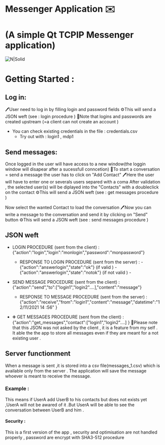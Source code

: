 # Messenger Application ✉️ 
# (A simple Qt TCPIP Messenger application)

![N|Solid](https://www.dialotel.fr/medias/images/icon-chat.png)





# Getting Started : 
## Log in:
🖊User need to log in by filling login and password fields 
⚙️This will send a JSON weft (see : login procedure )
📌Note that logins and passwords are created upstream (=a client can not create an account ) 
- You can check existing credentials in the file : credentials.csv 
    -   Try out with  : login1 , mdp1
## Send messages:
Once logged in the user will have access to a new window(the loggin window will disapear after a sucessfull conncetion)
📌To start a conversation =  send a message the user has to click on "Add Contact"
🖊Here the user will have to enter one or severals users separed with a coma
After validation , the selected user(s) will be diplayed into the "Contacts" with a doubleclick on the contact 
⚙️This will send a JSON weft (see : get messages procedure )

Now select the wanted Contact to load the conversation 
🖊Now you can write a message to the conversation and send it by clicking on "Send" button
⚙️This will send a JSON weft (see : send messages procedure )

## JSON weft

- LOGIN PROCEDURE (sent from the client) :
{"action":"login","login":"monlogin","password":"monpassword"} 
    -  RESPONSE TO LOGIN PROCEDURE (sent from the server) :
            - {"action":"answerlogin","state":"ok"} (if valid )
            -  {"action":"answerlogin","state":"notok"} (if not valid )
            -  
- SEND MESSAGE  PROCEDURE (sent from the client) :
{"action":"send","to":["login1","login2"....],"content":"message"} 

    - RESPONSE TO MESSAGE PROCEDURE  (sent from the server) :
    {"action":"receive","from":"login1","content":"message","datetime":"12/11/2021 
    14 :56" }

- ➕ GET MESSAGES  PROCEDURE (sent from the client) :
{"action":"get_messages","contact":["login1","login2"....] }
🔴Please note that this JSON was not asked by the client , it is a feature from my self . It able the the app to store all messages even if they are meant for a not existing user . 

## Server functionment
When a message is sent ,it is stored into a csv file(messages_1.csv) which is available only from the server . 
The application will save the message whoever is meant to receive the message. 
### Example :
This means if UserA add UserB to his contacts but does not exists yet ,UserA will not be awared of it .But UserA will be able to see the conversation between UserB and him . 

#### Security : 
This is a first version of the app , security and optimisation are not handled properly , password are encrypt with SHA3-512 procedure
